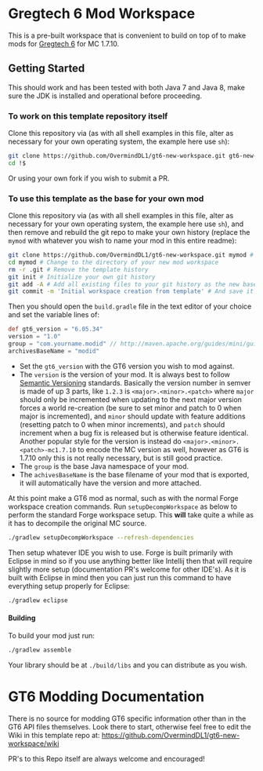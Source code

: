 # Gregtech 6 Mod Workspace

This is a pre-built workspace that is convenient to build on top of to make mods for [Gregtech 6](https://gregtech.overminddl1.com/com/gregoriust/gregtech/gregtech_1.7.10/index.html) for MC 1.7.10.

## Getting Started

This should work and has been tested with both Java 7 and Java 8, make sure the JDK is installed and operational before proceeding.

### To work on this template repository itself

Clone this repository via (as with all shell examples in this file, alter as necessary for your own operating system, the example here use `sh`):

```sh
git clone https://github.com/OvermindDL1/gt6-new-workspace.git gt6-new-workspace
cd !$
```

Or using your own fork if you wish to submit a PR.

### To use this template as the base for your own mod

Clone this repository via (as with all shell examples in this file, alter as necessary for your own operating system, the example here use `sh`), and then remove and rebuild the git repo to make your own history (replace the `mymod` with whatever you wish to name your mod in this entire readme):

```sh
git clone https://github.com/OvermindDL1/gt6-new-workspace.git mymod # Clone this repository to your own location
cd mymod # Change to the directory of your new mod workspace
rm -r .git # Remove the template history
git init # Initialize your own git history
git add -A # Add all existing files to your git history as the new base
git commit -m 'Initial workspace creation from template' # And save it
```

Then you should open the `build.gradle` file in the text editor of your choice and set the variable lines of:

```groovy
def gt6_version = "6.05.34"
version = "1.0"
group = "com.yourname.modid" // http://maven.apache.org/guides/mini/guide-naming-conventions.html
archivesBaseName = "modid"
```

* Set the `gt6_version` with the GT6 version you wish to mod against.
* The `version` is the version of your mod.  It is always best to follow [Semantic Versioning](http://semver.org/) standards.  Basically the version number in semver is made of up 3 parts, like `1.2.3` is `<major>.<minor>.<patch>` where `major` should only be incremented when updating to the next major version forces a world re-creation (be sure to set minor and patch to 0 when major is incremented), and `minor` should update with feature additions (resetting patch to 0 when minor increments), and `patch` should increment when a bug fix is released but is otherwise feature identical.  Another popular style for the version is instead do `<major>.<minor>.<patch>-mc1.7.10` to encode the MC version as well, however as GT6 is 1.7.10 only this is not really necessary, but is still good practice.
* The `group` is the base Java namespace of your mod.
* The `achivesBaseName` is the base filename of your mod that is exported, it will automatically have the version and more attached.

At this point make a GT6 mod as normal, such as with the normal Forge workspace creation commands.  Run `setupDecompWorkspace` as below to perform the standard Forge workspace setup.  This **will** take quite a while as it has to decompile the original MC source.

```sh
./gradlew setupDecompWorkspace --refresh-dependencies
```

Then setup whatever IDE you wish to use.  Forge is built primarily with Eclipse in mind so if you use anything better like Intellij then that will require slightly more setup (documentation PR's welcome for other IDE's).  As it is built with Eclipse in mind then you can just run this command to have everything setup properly for Eclipse:

```sh
./gradlew eclipse
```

#### Building

To build your mod just run:

```sh
./gradlew assemble
```

Your library should be at `./build/libs` and you can distribute as you wish.

# GT6 Modding Documentation

There is no source for modding GT6 specific information other than in the GT6 API files themselves.  Look there to start, otherwise feel free to edit the Wiki in this template repo at:  https://github.com/OvermindDL1/gt6-new-workspace/wiki

PR's to this Repo itself are always welcome and encouraged!

